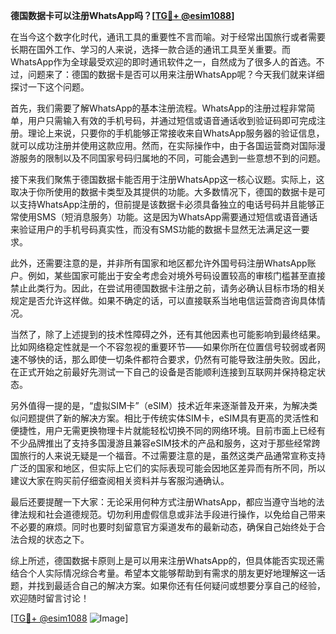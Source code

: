 **德国数据卡可以注册WhatsApp吗？[[TG💪+ @esim1088](https://t.me/s/esim1088)]**

在当今这个数字化时代，通讯工具的重要性不言而喻。对于经常出国旅行或者需要长期在国外工作、学习的人来说，选择一款合适的通讯工具至关重要。而WhatsApp作为全球最受欢迎的即时通讯软件之一，自然成为了很多人的首选。不过，问题来了：德国的数据卡是否可以用来注册WhatsApp呢？今天我们就来详细探讨一下这个问题。

首先，我们需要了解WhatsApp的基本注册流程。WhatsApp的注册过程非常简单，用户只需输入有效的手机号码，并通过短信或语音通话收到验证码即可完成注册。理论上来说，只要你的手机能够正常接收来自WhatsApp服务器的验证信息，就可以成功注册并使用这款应用。然而，在实际操作中，由于各国运营商对国际漫游服务的限制以及不同国家号码归属地的不同，可能会遇到一些意想不到的问题。

接下来我们聚焦于德国数据卡能否用于注册WhatsApp这一核心议题。实际上，这取决于你所使用的数据卡类型及其提供的功能。大多数情况下，德国的数据卡是可以支持WhatsApp注册的，但前提是该数据卡必须具备独立的电话号码并且能够正常使用SMS（短消息服务）功能。这是因为WhatsApp需要通过短信或语音通话来验证用户的手机号码真实性，而没有SMS功能的数据卡显然无法满足这一要求。

此外，还需要注意的是，并非所有国家和地区都允许外国号码注册WhatsApp账户。例如，某些国家可能出于安全考虑会对境外号码设置较高的审核门槛甚至直接禁止此类行为。因此，在尝试用德国数据卡注册之前，请务必确认目标市场的相关规定是否允许这样做。如果不确定的话，可以直接联系当地电信运营商咨询具体情况。

当然了，除了上述提到的技术性障碍之外，还有其他因素也可能影响到最终结果。比如网络稳定性就是一个不容忽视的重要环节——如果你所在位置信号较弱或者网速不够快的话，那么即使一切条件都符合要求，仍然有可能导致注册失败。因此，在正式开始之前最好先测试一下自己的设备是否能顺利连接到互联网并保持稳定状态。

另外值得一提的是，“虚拟SIM卡”（eSIM）技术近年来逐渐普及开来，为解决类似问题提供了新的解决方案。相比于传统实体SIM卡，eSIM具有更高的灵活性和便捷性，用户无需更换物理卡片就能轻松切换不同的网络环境。目前市面上已经有不少品牌推出了支持多国漫游且兼容eSIM技术的产品和服务，这对于那些经常跨国旅行的人来说无疑是一个福音。不过需要注意的是，虽然这类产品通常宣称支持广泛的国家和地区，但实际上它们的实际表现可能会因地区差异而有所不同，所以建议大家在购买前仔细查阅相关资料并与客服沟通确认。

最后还要提醒一下大家：无论采用何种方式注册WhatsApp，都应当遵守当地的法律法规和社会道德规范。切勿利用虚假信息或非法手段进行操作，以免给自己带来不必要的麻烦。同时也要时刻留意官方渠道发布的最新动态，确保自己始终处于合法合规的状态之下。

综上所述，德国数据卡原则上是可以用来注册WhatsApp的，但具体能否实现还需结合个人实际情况综合考量。希望本文能够帮助到有需求的朋友更好地理解这一话题，并找到最适合自己的解决方案。如果你还有任何疑问或想要分享自己的经验，欢迎随时留言讨论！

[[TG💪+ @esim1088](https://t.me/s/esim1088) ![Image](https://i.postimg.cc/4NQfJmqS/Snipaste-2025-05-13-00-14-12.png)]